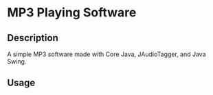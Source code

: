 # MP3 Playing Software

## Description
A simple MP3 software made with Core Java, JAudioTagger, and Java Swing.

## Usage

